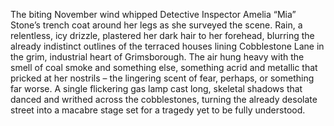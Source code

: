 The biting November wind whipped Detective Inspector Amelia “Mia” Stone’s trench coat around her legs as she surveyed the scene.  Rain, a relentless, icy drizzle, plastered her dark hair to her forehead, blurring the already indistinct outlines of the terraced houses lining Cobblestone Lane in the grim, industrial heart of Grimsborough.  The air hung heavy with the smell of coal smoke and something else, something acrid and metallic that pricked at her nostrils – the lingering scent of fear, perhaps, or something far worse.  A single flickering gas lamp cast long, skeletal shadows that danced and writhed across the cobblestones, turning the already desolate street into a macabre stage set for a tragedy yet to be fully understood.
